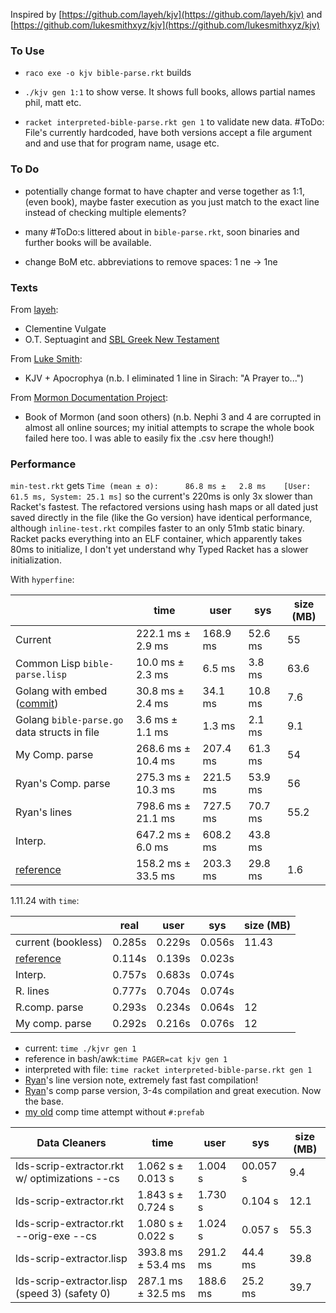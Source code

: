 
Inspired by [https://github.com/layeh/kjv](https://github.com/layeh/kjv) and [https://github.com/lukesmithxyz/kjv](https://github.com/lukesmithxyz/kjv)

### To Use

- `raco exe -o kjv bible-parse.rkt` builds
- `./kjv gen 1:1` to show verse. It shows full books, allows partial names phil, matt etc.

- `racket interpreted-bible-parse.rkt gen 1` to validate new data. #ToDo: File's currently hardcoded, have both versions accept a file argument and and use that for program name, usage etc.

### To Do
- potentially change format to have chapter and verse together as 1:1, (even book), maybe faster execution as you just match to the exact line instead of checking multiple elements? 
- many #ToDo:s littered about in `bible-parse.rkt`, soon binaries and further books will be available.

- change BoM etc. abbreviations to remove spaces: 1 ne -> 1ne

### Texts

From [layeh](https://github.com/layeh):

- Clementine Vulgate
- O.T. Septuagint and [SBL Greek New Testament](https://en.wikipedia.org/wiki/SBL_Greek_New_Testament)

From [Luke Smith](https://github.com/LukeSmithxyz):

- KJV + Apocrophya (n.b. I eliminated 1 line in Sirach: "A Prayer to...")

From [Mormon Documentation Project](https://github.com/mormon-documentation-project/lds-scriptures/):
- Book of Mormon (and soon others) (n.b. Nephi 3 and 4 are corrupted in almost all online sources; my initial attempts to scrape the whole book failed here too. I was able to easily fix the .csv here though!)

### Performance

`min-test.rkt` gets `Time (mean ± σ):      86.8 ms ±   2.8 ms    [User: 61.5 ms, System: 25.1 ms]` so the current's 220ms is only 3x slower than Racket's fastest. The refactored versions using hash maps or all dated just saved directly in the file (like the Go version) have identical performance, although `inline-test.rkt` compiles faster to an only 51mb static binary. Racket packs everything into an ELF container, which apparently takes 80ms to initialize, I don't yet understand why Typed Racket has a slower initialization.

With `hyperfine`:

|                                                  | time                | user     | sys      | size (MB) |
| ------------------------------------------------ | ------------------- | ---------| -------- | ----------|
| Current                                          | 222.1 ms ±   2.9 ms | 168.9 ms | 52.6 ms  | 55        |
| Common Lisp `bible-parse.lisp`                   | 10.0 ms ±   2.3 ms  | 6.5 ms   | 3.8 ms   | 63.6      |
| Golang with embed    ([commit](https://github.com/veqqq/verse-reader/commit/30d78e839e5a284606605e245b67324595d7091d))                    | 30.8 ms ±   2.4 ms  | 34.1 ms  | 10.8 ms  | 7.6       |
| Golang `bible-parse.go` data structs in file     | 3.6 ms ±   1.1 ms   | 1.3 ms   | 2.1 ms   | 9.1       |
| My Comp. parse                                   | 268.6 ms ±  10.4 ms | 207.4 ms | 61.3 ms  | 54        |
| Ryan's Comp. parse                               | 275.3 ms ±  10.3 ms | 221.5 ms | 53.9 ms  | 56        |
| Ryan's lines                                     | 798.6 ms ±  21.1 ms | 727.5 ms | 70.7 ms  | 55.2      |
| Interp.                                          | 647.2 ms ±  6.0 ms  | 608.2 ms | 43.8 ms  |           |
| [reference](https://github.com/lukesmithxyz/kjv) | 158.2 ms ±  33.5 ms | 203.3 ms | 29.8 ms  | 1.6       |

1.11.24 with `time`:

|                                                  | real   | user   | sys        | size (MB) |
| ------------------------------------------------ | ------ | ------ | ---------- | ----------|
| current (bookless)                               | 0.285s | 0.229s | 0.056s     | 11.43     |
| [reference](https://github.com/lukesmithxyz/kjv) | 0.114s | 0.139s | 0.023s     |           |
| Interp.                                          | 0.757s | 0.683s | 0.074s     |           |
| R. lines                                         | 0.777s | 0.704s | 0.074s     |           |
| R.comp. parse                                    | 0.293s | 0.234s | 0.064s     | 12        |
| My comp. parse                                   | 0.292s | 0.216s | 0.076s     | 12        |


- current: `time ./kjvr gen 1`
- reference in bash/awk:`time PAGER=cat kjv gen 1`
- interpreted with file: `time racket interpreted-bible-parse.rkt gen 1`
- [Ryan](https://www.reddit.com/r/Racket/comments/1gh0z38/how_to_embed_data_from_file_into_static_binary/lux9aob/)'s line version note, extremely fast fast compilation!
- [Ryan](https://www.reddit.com/r/Racket/comments/1gh0z38/how_to_embed_data_from_file_into_static_binary/lux9aob/)'s comp parse version, 3-4s compilation and great execution. Now the base.
- [my old](#dc9063a9a27227f3f2848f8c98974825c2fd58b6) comp time attempt without `#:prefab`



| **Data Cleaners**                                | time                | user     | sys      | size (MB) |
| ------------------------------------------------ | ------------------- | ---------| -------- | ----------|
| lds-scrip-extractor.rkt   w/ optimizations --cs  | 1.062 s ±  0.013 s  | 1.004 s  | 00.057 s | 9.4       |
| lds-scrip-extractor.rkt                          | 1.843 s ±  0.724 s  | 1.730 s  | 0.104 s  | 12.1      |
| lds-scrip-extractor.rkt --orig-exe      --cs     | 1.080 s ±  0.022 s  | 1.024 s  | 0.057 s  | 55.3      |
| lds-scrip-extractor.lisp                         | 393.8 ms ±  53.4 ms | 291.2 ms | 44.4 ms  | 39.8      |
| lds-scrip-extractor.lisp  (speed 3) (safety 0)   | 287.1 ms ±  32.5 ms | 188.6 ms | 25.2 ms  | 39.7      |